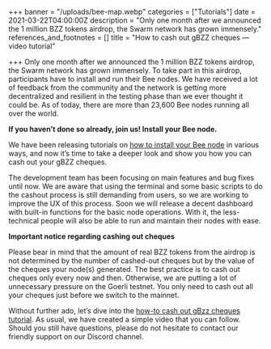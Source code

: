 +++
banner = "/uploads/bee-map.webp"
categories = ["Tutorials"]
date = 2021-03-22T04:00:00Z
description = "Only one month after we announced the 1 million BZZ tokens airdrop, the Swarm network has grown immensely."
references_and_footnotes = []
title = "How to cash out gBZZ cheques — video tutorial"

+++
Only one month after we announced the 1 million BZZ tokens airdrop, the Swarm network has grown immensely. To take part in this airdrop, participants have to install and run their Bee nodes. We have received a lot of feedback from the community and the network is getting more decentralized and resilient in the testing phase than we ever thought it could be. As of today, there are more than 23,600 Bee nodes running all over the world.

**If you haven’t done so already, join us! Install your Bee node.**

We have been releasing tutorials on [how to install your Bee node](https://medium.com/ethereum-swarm/how-to-run-a-bee-node-and-earn-gbzz-7f336314b47b) in various ways, and now it’s time to take a deeper look and show you how you can cash out your gBZZ cheques.

The development team has been focusing on main features and bug fixes until now. We are aware that using the terminal and some basic scripts to do the cashout process is still demanding from users, so we are working to improve the UX of this process. Soon we will release a decent dashboard with built-in functions for the basic node operations. With it, the less-technical people will also be able to run and maintain their nodes with ease.

**Important notice regarding cashing out cheques**

Please bear in mind that the amount of real BZZ tokens from the airdrop is not determined by the number of cashed-out cheques but by the value of the cheques your node(s) generated. The best practice is to cash out cheques only every now and then. Otherwise, we are putting a lot of unnecessary pressure on the Goerli testnet. You only need to cash out all your cheques just before we switch to the mainnet.

Without further ado, let’s dive into the [how-to cash out gBzz cheques tutorial](https://www.youtube.com/watch?v=4x5mCLJZnoA). As usual, we have created a simple video that you can follow. Should you still have questions, please do not hesitate to contact our friendly support on our Discord channel.
